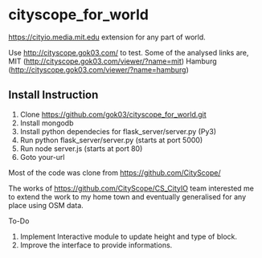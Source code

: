 # cityscope_for_world
https://cityio.media.mit.edu extension for any part of world.

Use http://cityscope.gok03.com/ to test.
Some of the analysed links are,
MIT (http://cityscope.gok03.com/viewer/?name=mit)
Hamburg (http://cityscope.gok03.com/viewer/?name=hamburg)

## Install Instruction
1. Clone https://github.com/gok03/cityscope_for_world.git
2. Install mongodb
3. Install python dependecies for flask_server/server.py (Py3)
4. Run python flask_server/server.py (starts at port 5000)
5. Run node server.js (starts at port 80)
6. Goto your-url

Most of the code was clone from https://github.com/CityScope/

The works of https://github.com/CityScope/CS_CityIO team interested me to extend the work to my home town and eventually generalised for any place using OSM data.

To-Do
1. Implement Interactive module to update height and type of block.
2. Improve the interface to provide informations.


